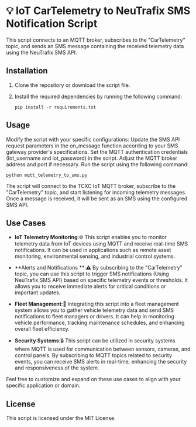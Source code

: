 # 💡 IoT CarTelemetry to NeuTrafix SMS Notification Script

This script connects to an MQTT broker, subscribes to the "CarTelemetry" topic, and sends an SMS message containing the received telemetry data using the NeuTrafix SMS API.

## Installation

1. Clone the repository or download the script file.

2. Install the required dependencies by running the following command:

   ```shell
   pip install -r requirements.txt
   ```
   
## Usage

Modify the script with your specific configurations:
Update the SMS API request parameters in the on_message function according to your SMS gateway provider's specifications.
Set the MQTT authentication credentials (Iot_username and iot_password) in the script.
Adjust the MQTT broker address and port if necessary.
Run the script using the following command:

```shell
python mqtt_telemetry_to_sms.py
```

The script will connect to the TCXC IoT MQTT broker, subscribe to the "CarTelemetry" topic, and start listening for incoming telemetry messages. Once a message is received, it will be sent as an SMS using the configured SMS API.


## Use Cases

- **IoT Telemetry Monitoring**:🌐 This script enables you to monitor telemetry data from IoT devices using MQTT and receive real-time SMS notifications. It can be used in applications such as remote asset monitoring, environmental sensing, and industrial control systems.

- **Alerts and Notifications **:⚠️ By subscribing to the "CarTelemetry" topic, you can use this script to trigger SMS notifications (Using NeuTrafix SMS API) based on specific telemetry events or thresholds. It allows you to receive immediate alerts for critical conditions or important updates. 

- **Fleet Management**:🚚 Integrating this script into a fleet management system allows you to gather vehicle telemetry data and send SMS notifications to fleet managers or drivers. It can help in monitoring vehicle performance, tracking maintenance schedules, and enhancing overall fleet efficiency.

- **Security Systems**:🔒 This script can be utilized in security systems where MQTT is used for communication between sensors, cameras, and control panels. By subscribing to MQTT topics related to security events, you can receive SMS alerts in real-time, enhancing the security and responsiveness of the system.

Feel free to customize and expand on these use cases to align with your specific application or domain.



## License

This script is licensed under the MIT License.





